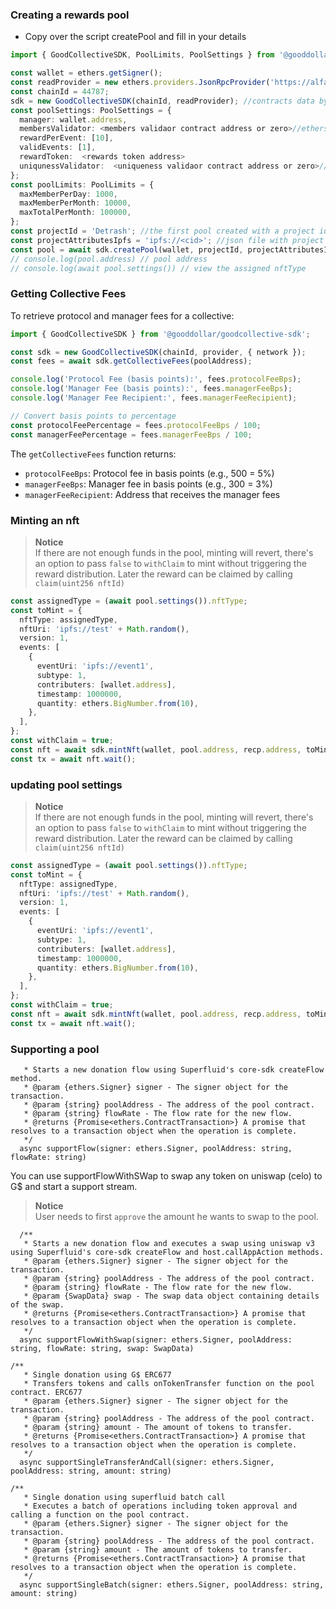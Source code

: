 ### Creating a rewards pool

<!-- a script is setup in scripts/createPool -->

- Copy over the script createPool and fill in your details

```typescript
import { GoodCollectiveSDK, PoolLimits, PoolSettings } from '@gooddollar/goodcollective-sdk';

const wallet = ethers.getSigner();
const readProvider = new ethers.providers.JsonRpcProvider('https://alfajores-forno.celo-testnet.org');
const chainId = 44787;
sdk = new GoodCollectiveSDK(chainId, readProvider); //contracts data by chainId is read from @gooddollar/goodcollective-contracts/releases/deployment.json
const poolSettings: PoolSettings = {
  manager: wallet.address,
  membersValidator: <members validaor contract address or zero>//ethers.constants.AddressZero,
  rewardPerEvent: [10],
  validEvents: [1],
  rewardToken:  <rewards token address>
  uniqunessValidator:  <uniqueness validaor contract address or zero>//ethers.constants.
};
const poolLimits: PoolLimits = {
  maxMemberPerDay: 1000,
  maxMemberPerMonth: 10000,
  maxTotalPerMonth: 100000,
};
const projectId = 'Detrash'; //the first pool created with a project id will also be the owner of the project id, and only their managers can open pools with same projectid
const projectAttributesIpfs = 'ipfs://<cid>'; //json file with project attributes
const pool = await sdk.createPool(wallet, projectId, projectAttributesIpfs, poolSettings, poolLimits);
// console.log(pool.address) // pool address
// console.log(await pool.settings()) // view the assigned nftType
```

### Getting Collective Fees

To retrieve protocol and manager fees for a collective:

```typescript
import { GoodCollectiveSDK } from '@gooddollar/goodcollective-sdk';

const sdk = new GoodCollectiveSDK(chainId, provider, { network });
const fees = await sdk.getCollectiveFees(poolAddress);

console.log('Protocol Fee (basis points):', fees.protocolFeeBps);
console.log('Manager Fee (basis points):', fees.managerFeeBps);
console.log('Manager Fee Recipient:', fees.managerFeeRecipient);

// Convert basis points to percentage
const protocolFeePercentage = fees.protocolFeeBps / 100;
const managerFeePercentage = fees.managerFeeBps / 100;
```

The `getCollectiveFees` function returns:

- `protocolFeeBps`: Protocol fee in basis points (e.g., 500 = 5%)
- `managerFeeBps`: Manager fee in basis points (e.g., 300 = 3%)
- `managerFeeRecipient`: Address that receives the manager fees

### Minting an nft

<!-- a script is setup in scripts/mintNft -->

> **Notice**  
> If there are not enough funds in the pool, minting will revert, there's an option to pass `false` to `withClaim` to mint without triggering the reward distribution.
> Later the reward can be claimed by calling `claim(uint256 nftId)`

```typescript
const assignedType = (await pool.settings()).nftType;
const toMint = {
  nftType: assignedType,
  nftUri: 'ipfs://test' + Math.random(),
  version: 1,
  events: [
    {
      eventUri: 'ipfs://event1',
      subtype: 1,
      contributers: [wallet.address],
      timestamp: 1000000,
      quantity: ethers.BigNumber.from(10),
    },
  ],
};
const withClaim = true;
const nft = await sdk.mintNft(wallet, pool.address, recp.address, toMint, withClaim);
const tx = await nft.wait();
```

### updating pool settings

<!-- a script is setup in scripts/updatePoolSettings -->

> **Notice**  
> If there are not enough funds in the pool, minting will revert, there's an option to pass `false` to `withClaim` to mint without triggering the reward distribution.
> Later the reward can be claimed by calling `claim(uint256 nftId)`

```typescript
const assignedType = (await pool.settings()).nftType;
const toMint = {
  nftType: assignedType,
  nftUri: 'ipfs://test' + Math.random(),
  version: 1,
  events: [
    {
      eventUri: 'ipfs://event1',
      subtype: 1,
      contributers: [wallet.address],
      timestamp: 1000000,
      quantity: ethers.BigNumber.from(10),
    },
  ],
};
const withClaim = true;
const nft = await sdk.mintNft(wallet, pool.address, recp.address, toMint, withClaim);
const tx = await nft.wait();
```

### Supporting a pool

```/**
   * Starts a new donation flow using Superfluid's core-sdk createFlow method.
   * @param {ethers.Signer} signer - The signer object for the transaction.
   * @param {string} poolAddress - The address of the pool contract.
   * @param {string} flowRate - The flow rate for the new flow.
   * @returns {Promise<ethers.ContractTransaction>} A promise that resolves to a transaction object when the operation is complete.
   */
  async supportFlow(signer: ethers.Signer, poolAddress: string, flowRate: string)
```

You can use supportFlowWithSWap to swap any token on uniswap (celo) to G$ and start a support stream.

> **Notice**  
> User needs to first `approve` the amount he wants to swap to the pool.

```
  /**
   * Starts a new donation flow and executes a swap using uniswap v3 using Superfluid's core-sdk createFlow and host.callAppAction methods.
   * @param {ethers.Signer} signer - The signer object for the transaction.
   * @param {string} poolAddress - The address of the pool contract.
   * @param {string} flowRate - The flow rate for the new flow.
   * @param {SwapData} swap - The swap data object containing details of the swap.
   * @returns {Promise<ethers.ContractTransaction>} A promise that resolves to a transaction object when the operation is complete.
   */
  async supportFlowWithSwap(signer: ethers.Signer, poolAddress: string, flowRate: string, swap: SwapData)
```

```
/**
   * Single donation using G$ ERC677
   * Transfers tokens and calls onTokenTransfer function on the pool contract. ERC677
   * @param {ethers.Signer} signer - The signer object for the transaction.
   * @param {string} poolAddress - The address of the pool contract.
   * @param {string} amount - The amount of tokens to transfer.
   * @returns {Promise<ethers.ContractTransaction>} A promise that resolves to a transaction object when the operation is complete.
   */
  async supportSingleTransferAndCall(signer: ethers.Signer, poolAddress: string, amount: string)
```

```
/**
   * Single donation using superfluid batch call
   * Executes a batch of operations including token approval and calling a function on the pool contract.
   * @param {ethers.Signer} signer - The signer object for the transaction.
   * @param {string} poolAddress - The address of the pool contract.
   * @param {string} amount - The amount of tokens to transfer.
   * @returns {Promise<ethers.ContractTransaction>} A promise that resolves to a transaction object when the operation is complete.
   */
  async supportSingleBatch(signer: ethers.Signer, poolAddress: string, amount: string)

```
